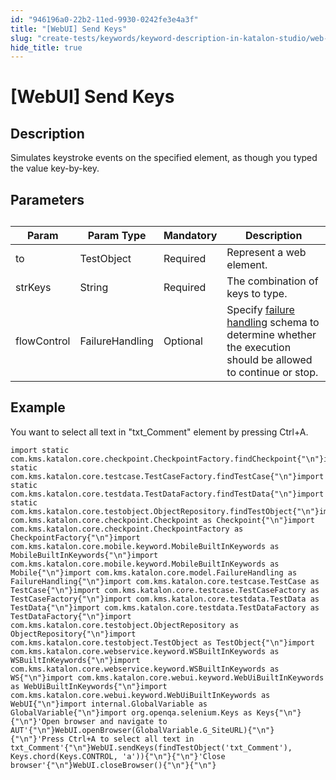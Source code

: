 ```yaml
---
id: "946196a0-22b2-11ed-9930-0242fe3e4a3f"
title: "[WebUI] Send Keys"
slug: "create-tests/keywords/keyword-description-in-katalon-studio/web-ui-keywords/webui-send-keys"
hide_title: true
---
```


# <a id="id_0" class="anchor_top_offset"/><a id="ariaid-title1" class="anchor_top_offset"/>[WebUI] Send Keys


## <a id="id_0__id_1" class="anchor_top_offset"/>Description 

              
<p xmlns="http://www.w3.org/1999/xhtml" className="p">Simulates keystroke events on the specified element, as though   you typed the value key-by-key. </p> 
      

## <a id="id_0__id_2" class="anchor_top_offset"/>Parameters 

              
<table xmlns="http://www.w3.org/1999/xhtml" className="table anchor_top_offset" id="id_0__9999b4e4-1653-442e-b785-5e93679ae1a0"><caption /><thead className="thead"><tr className><th className="entry anchor_top_offset" id="id_0__9999b4e4-1653-442e-b785-5e93679ae1a0__entry__1">Param</th><th className="entry anchor_top_offset" id="id_0__9999b4e4-1653-442e-b785-5e93679ae1a0__entry__2">Param Type</th><th className="entry anchor_top_offset" id="id_0__9999b4e4-1653-442e-b785-5e93679ae1a0__entry__3">Mandatory</th><th className="entry anchor_top_offset" id="id_0__9999b4e4-1653-442e-b785-5e93679ae1a0__entry__4">Description</th></tr></thead><tbody className="tbody"><tr className><td className="entry" headers="id_0__9999b4e4-1653-442e-b785-5e93679ae1a0__entry__1 id_0__9999b4e4-1653-442e-b785-5e93679ae1a0__entry__2 id_0__9999b4e4-1653-442e-b785-5e93679ae1a0__entry__3 id_0__9999b4e4-1653-442e-b785-5e93679ae1a0__entry__4 ">to</td><td className="entry" headers="id_0__9999b4e4-1653-442e-b785-5e93679ae1a0__entry__1 id_0__9999b4e4-1653-442e-b785-5e93679ae1a0__entry__2 id_0__9999b4e4-1653-442e-b785-5e93679ae1a0__entry__3 id_0__9999b4e4-1653-442e-b785-5e93679ae1a0__entry__4 ">TestObject</td><td className="entry" headers="id_0__9999b4e4-1653-442e-b785-5e93679ae1a0__entry__1 id_0__9999b4e4-1653-442e-b785-5e93679ae1a0__entry__2 id_0__9999b4e4-1653-442e-b785-5e93679ae1a0__entry__3 id_0__9999b4e4-1653-442e-b785-5e93679ae1a0__entry__4 ">Required</td><td className="entry" headers="id_0__9999b4e4-1653-442e-b785-5e93679ae1a0__entry__1 id_0__9999b4e4-1653-442e-b785-5e93679ae1a0__entry__2 id_0__9999b4e4-1653-442e-b785-5e93679ae1a0__entry__3 id_0__9999b4e4-1653-442e-b785-5e93679ae1a0__entry__4 ">Represent a web element.</td></tr><tr className><td className="entry" headers="id_0__9999b4e4-1653-442e-b785-5e93679ae1a0__entry__1 id_0__9999b4e4-1653-442e-b785-5e93679ae1a0__entry__2 id_0__9999b4e4-1653-442e-b785-5e93679ae1a0__entry__3 id_0__9999b4e4-1653-442e-b785-5e93679ae1a0__entry__4 ">strKeys</td><td className="entry" headers="id_0__9999b4e4-1653-442e-b785-5e93679ae1a0__entry__1 id_0__9999b4e4-1653-442e-b785-5e93679ae1a0__entry__2 id_0__9999b4e4-1653-442e-b785-5e93679ae1a0__entry__3 id_0__9999b4e4-1653-442e-b785-5e93679ae1a0__entry__4 ">String</td><td className="entry" headers="id_0__9999b4e4-1653-442e-b785-5e93679ae1a0__entry__1 id_0__9999b4e4-1653-442e-b785-5e93679ae1a0__entry__2 id_0__9999b4e4-1653-442e-b785-5e93679ae1a0__entry__3 id_0__9999b4e4-1653-442e-b785-5e93679ae1a0__entry__4 ">Required</td><td className="entry" headers="id_0__9999b4e4-1653-442e-b785-5e93679ae1a0__entry__1 id_0__9999b4e4-1653-442e-b785-5e93679ae1a0__entry__2 id_0__9999b4e4-1653-442e-b785-5e93679ae1a0__entry__3 id_0__9999b4e4-1653-442e-b785-5e93679ae1a0__entry__4 ">The combination of keys to type.</td></tr><tr className><td className="entry" headers="id_0__9999b4e4-1653-442e-b785-5e93679ae1a0__entry__1 id_0__9999b4e4-1653-442e-b785-5e93679ae1a0__entry__2 id_0__9999b4e4-1653-442e-b785-5e93679ae1a0__entry__3 id_0__9999b4e4-1653-442e-b785-5e93679ae1a0__entry__4 ">flowControl</td><td className="entry" headers="id_0__9999b4e4-1653-442e-b785-5e93679ae1a0__entry__1 id_0__9999b4e4-1653-442e-b785-5e93679ae1a0__entry__2 id_0__9999b4e4-1653-442e-b785-5e93679ae1a0__entry__3 id_0__9999b4e4-1653-442e-b785-5e93679ae1a0__entry__4 ">FailureHandling</td><td className="entry" headers="id_0__9999b4e4-1653-442e-b785-5e93679ae1a0__entry__1 id_0__9999b4e4-1653-442e-b785-5e93679ae1a0__entry__2 id_0__9999b4e4-1653-442e-b785-5e93679ae1a0__entry__3 id_0__9999b4e4-1653-442e-b785-5e93679ae1a0__entry__4 ">Optional</td><td className="entry" headers="id_0__9999b4e4-1653-442e-b785-5e93679ae1a0__entry__1 id_0__9999b4e4-1653-442e-b785-5e93679ae1a0__entry__2 id_0__9999b4e4-1653-442e-b785-5e93679ae1a0__entry__3 id_0__9999b4e4-1653-442e-b785-5e93679ae1a0__entry__4 ">Specify <a className="xref" href="/docs/maintain/configure-failure-handling-settings-in-katalon-studio">failure handling</a> schema to         determine whether the execution should be allowed to continue or         stop.</td></tr></tbody></table> 
      

## <a id="id_0__id_3" class="anchor_top_offset"/>Example 

              
<p xmlns="http://www.w3.org/1999/xhtml" className="p">You want to select all text in "txt_Comment" element by   pressing Ctrl+A.</p> 
              
<pre xmlns="http://www.w3.org/1999/xhtml" className="pre codeblock"><code>import static com.kms.katalon.core.checkpoint.CheckpointFactory.findCheckpoint{"\n"}import static com.kms.katalon.core.testcase.TestCaseFactory.findTestCase{"\n"}import static com.kms.katalon.core.testdata.TestDataFactory.findTestData{"\n"}import static com.kms.katalon.core.testobject.ObjectRepository.findTestObject{"\n"}import com.kms.katalon.core.checkpoint.Checkpoint as Checkpoint{"\n"}import com.kms.katalon.core.checkpoint.CheckpointFactory as CheckpointFactory{"\n"}import com.kms.katalon.core.mobile.keyword.MobileBuiltInKeywords as MobileBuiltInKeywords{"\n"}import com.kms.katalon.core.mobile.keyword.MobileBuiltInKeywords as Mobile{"\n"}import com.kms.katalon.core.model.FailureHandling as FailureHandling{"\n"}import com.kms.katalon.core.testcase.TestCase as TestCase{"\n"}import com.kms.katalon.core.testcase.TestCaseFactory as TestCaseFactory{"\n"}import com.kms.katalon.core.testdata.TestData as TestData{"\n"}import com.kms.katalon.core.testdata.TestDataFactory as TestDataFactory{"\n"}import com.kms.katalon.core.testobject.ObjectRepository as ObjectRepository{"\n"}import com.kms.katalon.core.testobject.TestObject as TestObject{"\n"}import com.kms.katalon.core.webservice.keyword.WSBuiltInKeywords as WSBuiltInKeywords{"\n"}import com.kms.katalon.core.webservice.keyword.WSBuiltInKeywords as WS{"\n"}import com.kms.katalon.core.webui.keyword.WebUiBuiltInKeywords as WebUiBuiltInKeywords{"\n"}import com.kms.katalon.core.webui.keyword.WebUiBuiltInKeywords as WebUI{"\n"}import internal.GlobalVariable as GlobalVariable{"\n"}import org.openqa.selenium.Keys as Keys{"\n"}{"\n"}'Open browser and navigate to AUT'{"\n"}WebUI.openBrowser(GlobalVariable.G_SiteURL){"\n"}{"\n"}'Press Ctrl+A to select all text in txt_Comment'{"\n"}WebUI.sendKeys(findTestObject('txt_Comment'), Keys.chord(Keys.CONTROL, 'a')){"\n"}{"\n"}'Close browser'{"\n"}WebUI.closeBrowser(){"\n"}{"\n"}</code></pre> 
            
